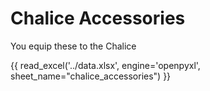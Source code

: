 # Chalice Accessories

You equip these to the Chalice

{{ read_excel('../data.xlsx', engine='openpyxl', sheet_name="chalice_accessories") }}
